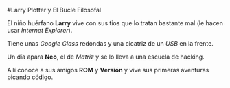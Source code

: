 #Larry Plotter y El Bucle Filosofal

El niño huérfano **Larry** vive con sus tios que lo tratan bastante mal (le hacen usar *Internet Explorer*).

Tiene unas *Google Glass* redondas y una cicatriz de un *USB* en la frente.

Un día apara **Neo**, el de *Matriz* y se lo lleva a una escuela de hacking.

Allí conoce a sus amigos **ROM** y **Versión** y vive sus primeras aventuras picando código.

